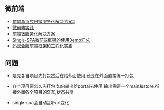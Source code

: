 ## 微前端
* [前端单页应用微服务化解决方案2](https://juejin.im/post/5ba057695188255c953821c6)
* [微前端实践](https://juejin.im/post/5cadd7835188251b2f3a4bb0)
* [前端微服务化解决方案](https://alili.tech/archive/ffb0c5ab/)
* [Single-SPA微前端框架的使用Demo汇总](https://alili.tech/archive/22975f44/)
* [蚂蚁金服前端框架和工程化实践](https://mp.weixin.qq.com/s/6-yjR_CsHaWUI8YqLK25rA)


## 问题
* 是先各自项目先打包然后在给外面使用,还是在外面直接统一打包
* 各个项目要怎么去打包,如何输出给portal去使用,输出需要一个main和store,衔接外面各个项目的交互,状态共享

* single-spa会自动监听url变化